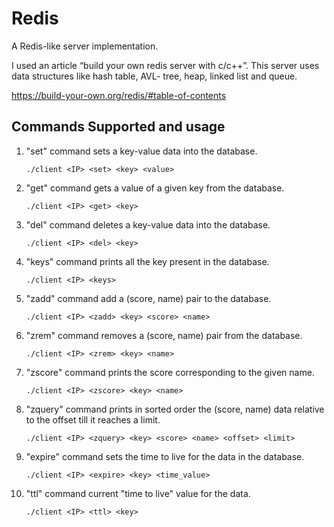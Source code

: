 
# Redis


A Redis-like server implementation.

I used an article “build your own redis server with c/c++”. This server uses  data structures like hash table, AVL- tree, heap, linked list and queue.

https://build-your-own.org/redis/#table-of-contents

## Commands Supported and usage


1. "set" command sets a key-value data into the database.
    
    `./client <IP> <set> <key> <value>`
2. "get" command gets a value of a given key from the database.
    
    `./client <IP> <get> <key>`
3. "del" command deletes a key-value data into the database.
   
   `./client <IP> <del> <key>`
4. "keys" command prints all the key present in the database.
    
    `./client <IP> <keys>`
5. "zadd" command add a (score, name) pair to the database.
    
    `./client <IP> <zadd> <key> <score> <name>`
6. "zrem" command removes a (score, name) pair from the database.
    
   `./client <IP> <zrem> <key> <name>`
7. "zscore" command prints the score corresponding to the given name.
    
    `./client <IP> <zscore> <key> <name>`
8. "zquery" command prints in sorted order the (score, name) data relative to the offset till it reaches a limit.
    
    `./client <IP> <zquery> <key> <score> <name> <offset> <limit>`
9. "expire" command sets the time to live for the data in the database.
   
   `./client <IP> <expire> <key> <time_value> `
10. "ttl" command current "time to live" value for the data.
    
    `./client <IP> <ttl> <key>`








   

